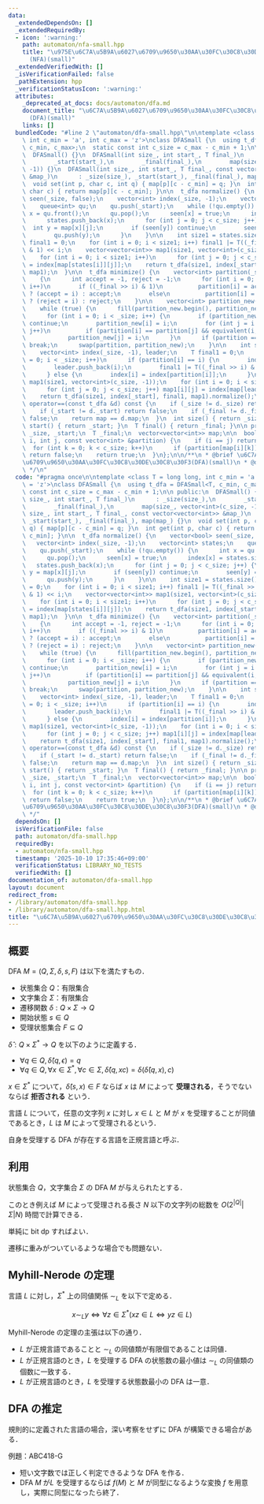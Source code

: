```yaml
---
data:
  _extendedDependsOn: []
  _extendedRequiredBy:
  - icon: ':warning:'
    path: automaton/nfa-small.hpp
    title: "\u975E\u6C7A\u5B9A\u6027\u6709\u9650\u30AA\u30FC\u30C8\u30DE\u30C8\u30F3\
      (NFA)(small)"
  _extendedVerifiedWith: []
  _isVerificationFailed: false
  _pathExtension: hpp
  _verificationStatusIcon: ':warning:'
  attributes:
    _deprecated_at_docs: docs/automaton/dfa.md
    document_title: "\u6C7A\u5B9A\u6027\u6709\u9650\u30AA\u30FC\u30C8\u30DE\u30C8\u30F3\
      (DFA)(small)"
    links: []
  bundledCode: "#line 2 \"automaton/dfa-small.hpp\"\n\ntemplate <class T = long long,\
    \ int c_min = 'a', int c_max = 'z'>\nclass DFASmall {\n  using t_dfa = DFASmall<T,\
    \ c_min, c_max>;\n  static const int c_size = c_max - c_min + 1;\n\n public:\n\
    \  DFASmall() {}\n  DFASmall(int size_, int start_, T final_)\n      : _size(size_),\n\
    \        _start(start_),\n        _final(final_),\n        map(size_, vector<int>(c_size,\
    \ -1)) {}\n  DFASmall(int size_, int start_, T final_, const vector<vector<int>>\
    \ &map_)\n      : _size(size_), _start(start_), _final(final_), map(map_) {}\n\
    \  void set(int p, char c, int q) { map[p][c - c_min] = q; }\n  int get(int p,\
    \ char c) { return map[p][c - c_min]; }\n\n  t_dfa normalize() {\n    vector<bool>\
    \ seen(_size, false);\n    vector<int> index(_size, -1);\n    vector<int> states;\n\
    \    queue<int> qu;\n    qu.push(_start);\n    while (!qu.empty()) {\n      int\
    \ x = qu.front();\n      qu.pop();\n      seen[x] = true;\n      index[x] = states.size();\n\
    \      states.push_back(x);\n      for (int j = 0; j < c_size; j++) {\n      \
    \  int y = map[x][j];\n        if (seen[y]) continue;\n        seen[y] = true;\n\
    \        qu.push(y);\n      }\n    }\n\n    int size1 = states.size();\n    T\
    \ final1 = 0;\n    for (int i = 0; i < size1; i++) final1 |= T((_final >> states[i])\
    \ & 1) << i;\n    vector<vector<int>> map1(size1, vector<int>(c_size, -1));\n\
    \    for (int i = 0; i < size1; i++)\n      for (int j = 0; j < c_size; j++) map1[i][j]\
    \ = index[map[states[i]][j]];\n    return t_dfa(size1, index[_start], final1,\
    \ map1);\n  }\n\n  t_dfa minimize() {\n    vector<int> partition(_size, -1);\n\
    \    {\n      int accept = -1, reject = -1;\n      for (int i = 0; i < _size;\
    \ i++)\n        if ((_final >> i) & 1)\n          partition[i] = accept == -1\
    \ ? (accept = i) : accept;\n        else\n          partition[i] = reject == -1\
    \ ? (reject = i) : reject;\n    }\n\n    vector<int> partition_new(_size, -1);\n\
    \    while (true) {\n      fill(partition_new.begin(), partition_new.end(), -1);\n\
    \      for (int i = 0; i < _size; i++) {\n        if (partition_new[i] != -1)\
    \ continue;\n        partition_new[i] = i;\n        for (int j = i + 1; j < _size;\
    \ j++)\n          if (partition[i] == partition[j] && equivalent(i, j, partition))\n\
    \            partition_new[j] = i;\n      }\n      if (partition == partition_new)\
    \ break;\n      swap(partition, partition_new);\n    }\n\n    int size1 = 0;\n\
    \    vector<int> index(_size, -1), leader;\n    T final1 = 0;\n    for (int i\
    \ = 0; i < _size; i++)\n      if (partition[i] == i) {\n        index[i] = size1++;\n\
    \        leader.push_back(i);\n        final1 |= T((_final >> i) & 1) << index[i];\n\
    \      } else {\n        index[i] = index[partition[i]];\n      }\n    vector<vector<int>>\
    \ map1(size1, vector<int>(c_size, -1));\n    for (int i = 0; i < size1; i++)\n\
    \      for (int j = 0; j < c_size; j++) map1[i][j] = index[map[leader[i]][j]];\n\
    \    return t_dfa(size1, index[_start], final1, map1).normalize();\n  }\n\n  bool\
    \ operator==(const t_dfa &d) const {\n    if (_size != d._size) return false;\n\
    \    if (_start != d._start) return false;\n    if (_final != d._final) return\
    \ false;\n    return map == d.map;\n  }\n  int size() { return _size; }\n  int\
    \ start() { return _start; }\n  T final() { return _final; }\n\n private:\n  int\
    \ _size, _start;\n  T _final;\n  vector<vector<int>> map;\n\n  bool equivalent(int\
    \ i, int j, const vector<int> &partition) {\n    if (i == j) return true;\n  \
    \  for (int k = 0; k < c_size; k++)\n      if (partition[map[i][k]] != partition[map[j][k]])\
    \ return false;\n    return true;\n  }\n};\n\n/**\n * @brief \u6C7A\u5B9A\u6027\
    \u6709\u9650\u30AA\u30FC\u30C8\u30DE\u30C8\u30F3(DFA)(small)\n * @docs docs/automaton/dfa.md\n\
    \ */\n"
  code: "#pragma once\n\ntemplate <class T = long long, int c_min = 'a', int c_max\
    \ = 'z'>\nclass DFASmall {\n  using t_dfa = DFASmall<T, c_min, c_max>;\n  static\
    \ const int c_size = c_max - c_min + 1;\n\n public:\n  DFASmall() {}\n  DFASmall(int\
    \ size_, int start_, T final_)\n      : _size(size_),\n        _start(start_),\n\
    \        _final(final_),\n        map(size_, vector<int>(c_size, -1)) {}\n  DFASmall(int\
    \ size_, int start_, T final_, const vector<vector<int>> &map_)\n      : _size(size_),\
    \ _start(start_), _final(final_), map(map_) {}\n  void set(int p, char c, int\
    \ q) { map[p][c - c_min] = q; }\n  int get(int p, char c) { return map[p][c -\
    \ c_min]; }\n\n  t_dfa normalize() {\n    vector<bool> seen(_size, false);\n \
    \   vector<int> index(_size, -1);\n    vector<int> states;\n    queue<int> qu;\n\
    \    qu.push(_start);\n    while (!qu.empty()) {\n      int x = qu.front();\n\
    \      qu.pop();\n      seen[x] = true;\n      index[x] = states.size();\n   \
    \   states.push_back(x);\n      for (int j = 0; j < c_size; j++) {\n        int\
    \ y = map[x][j];\n        if (seen[y]) continue;\n        seen[y] = true;\n  \
    \      qu.push(y);\n      }\n    }\n\n    int size1 = states.size();\n    T final1\
    \ = 0;\n    for (int i = 0; i < size1; i++) final1 |= T((_final >> states[i])\
    \ & 1) << i;\n    vector<vector<int>> map1(size1, vector<int>(c_size, -1));\n\
    \    for (int i = 0; i < size1; i++)\n      for (int j = 0; j < c_size; j++) map1[i][j]\
    \ = index[map[states[i]][j]];\n    return t_dfa(size1, index[_start], final1,\
    \ map1);\n  }\n\n  t_dfa minimize() {\n    vector<int> partition(_size, -1);\n\
    \    {\n      int accept = -1, reject = -1;\n      for (int i = 0; i < _size;\
    \ i++)\n        if ((_final >> i) & 1)\n          partition[i] = accept == -1\
    \ ? (accept = i) : accept;\n        else\n          partition[i] = reject == -1\
    \ ? (reject = i) : reject;\n    }\n\n    vector<int> partition_new(_size, -1);\n\
    \    while (true) {\n      fill(partition_new.begin(), partition_new.end(), -1);\n\
    \      for (int i = 0; i < _size; i++) {\n        if (partition_new[i] != -1)\
    \ continue;\n        partition_new[i] = i;\n        for (int j = i + 1; j < _size;\
    \ j++)\n          if (partition[i] == partition[j] && equivalent(i, j, partition))\n\
    \            partition_new[j] = i;\n      }\n      if (partition == partition_new)\
    \ break;\n      swap(partition, partition_new);\n    }\n\n    int size1 = 0;\n\
    \    vector<int> index(_size, -1), leader;\n    T final1 = 0;\n    for (int i\
    \ = 0; i < _size; i++)\n      if (partition[i] == i) {\n        index[i] = size1++;\n\
    \        leader.push_back(i);\n        final1 |= T((_final >> i) & 1) << index[i];\n\
    \      } else {\n        index[i] = index[partition[i]];\n      }\n    vector<vector<int>>\
    \ map1(size1, vector<int>(c_size, -1));\n    for (int i = 0; i < size1; i++)\n\
    \      for (int j = 0; j < c_size; j++) map1[i][j] = index[map[leader[i]][j]];\n\
    \    return t_dfa(size1, index[_start], final1, map1).normalize();\n  }\n\n  bool\
    \ operator==(const t_dfa &d) const {\n    if (_size != d._size) return false;\n\
    \    if (_start != d._start) return false;\n    if (_final != d._final) return\
    \ false;\n    return map == d.map;\n  }\n  int size() { return _size; }\n  int\
    \ start() { return _start; }\n  T final() { return _final; }\n\n private:\n  int\
    \ _size, _start;\n  T _final;\n  vector<vector<int>> map;\n\n  bool equivalent(int\
    \ i, int j, const vector<int> &partition) {\n    if (i == j) return true;\n  \
    \  for (int k = 0; k < c_size; k++)\n      if (partition[map[i][k]] != partition[map[j][k]])\
    \ return false;\n    return true;\n  }\n};\n\n/**\n * @brief \u6C7A\u5B9A\u6027\
    \u6709\u9650\u30AA\u30FC\u30C8\u30DE\u30C8\u30F3(DFA)(small)\n * @docs docs/automaton/dfa.md\n\
    \ */"
  dependsOn: []
  isVerificationFile: false
  path: automaton/dfa-small.hpp
  requiredBy:
  - automaton/nfa-small.hpp
  timestamp: '2025-10-10 17:35:46+09:00'
  verificationStatus: LIBRARY_NO_TESTS
  verifiedWith: []
documentation_of: automaton/dfa-small.hpp
layout: document
redirect_from:
- /library/automaton/dfa-small.hpp
- /library/automaton/dfa-small.hpp.html
title: "\u6C7A\u5B9A\u6027\u6709\u9650\u30AA\u30FC\u30C8\u30DE\u30C8\u30F3(DFA)(small)"
---
```

## 概要

DFA $M=(Q,\Sigma,\delta,s,F)$ は以下を満たすもの．

- 状態集合 $Q$：有限集合
- 文字集合 $\Sigma$：有限集合
- 遷移関数 $\delta:Q\times\Sigma\to Q$
- 開始状態 $s\in Q$
- 受理状態集合 $F\subseteq Q$

$\hat{\delta}:Q\times\Sigma^*\to Q$ を以下のように定義する．

- $\forall q\in Q,\hat{\delta}(q,\epsilon)=q$
- $\forall q\in Q,\forall x\in\Sigma^*,\forall c\in \Sigma,\hat{\delta}(q,xc)=\delta(\hat{\delta}(q,x),c)$

$x\in\Sigma^*$ について，$\hat{\delta}(s,x)\in F$ ならば $x$ は $M$ によって **受理される**，そうでないならば **拒否される** という．

言語 $L$ について，任意の文字列 $x$ に対し $x\in L$ と $M$ が $x$ を受理することが同値であるとき，$L$ は $M$ によって受理されるという．

自身を受理する DFA が存在する言語を正規言語と呼ぶ．

## 利用

状態集合 $Q$，文字集合 $\Sigma$ の DFA $M$ が与えられたとする．

このとき例えば $M$ によって受理される長さ $N$ 以下の文字列の総数を $O(2^{\lvert Q \rvert}\lvert \Sigma \rvert N)$ 時間で計算できる．

単純に bit dp すればよい．

遷移に重みがついているような場合でも問題ない．

## Myhill-Nerode の定理

言語 $L$ に対し，$\Sigma^*$ 上の同値関係 $\sim_L$ を以下で定める．

$$x \sim_L y \iff \forall z\in\Sigma^*(xz\in L\iff yz\in L)$$

Myhill-Nerode の定理の主張は以下の通り．

- $L$ が正規言語であることと $\sim_L$ の同値類が有限個であることは同値．
- $L$ が正規言語のとき，$L$ を受理する DFA の状態数の最小値は $\sim_L$ の同値類の個数に一致する．
- $L$ が正規言語のとき，$L$ を受理する状態数最小の DFA は一意．

## DFA の推定

規則的に定義された言語の場合，深い考察をせずに DFA が構築できる場合がある．

例題：ABC418-G

- 短い文字数では正しく判定できるような DFA を作る．
- DFA $M$ が$L$ を受理するならば $f(M)$ と $M$ が同型になるような変換 $f$ を用意し，実際に同型になったら終了．